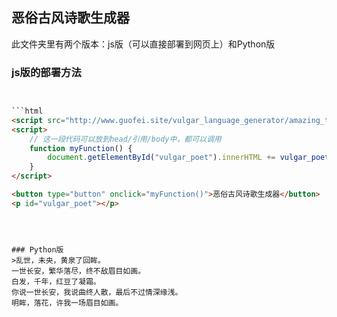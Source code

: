 


## 恶俗古风诗歌生成器
此文件夹里有两个版本：js版（可以直接部署到网页上）和Python版

### js版的部署方法

```html


```html
<script src="http://www.guofei.site/vulgar_language_generator/amazing_title/vulgar_poet.js"></script>
<script>
    // 这一段代码可以放到head/引用/body中，都可以调用
    function myFunction() {
        document.getElementById("vulgar_poet").innerHTML += vulgar_poet();
    }
</script>

<button type="button" onclick="myFunction()">恶俗古风诗歌生成器</button>
<p id="vulgar_poet"></p>
```

```



### Python版
>乱世，未央，黄泉了回眸。
一世长安，繁华落尽，终不敌眉目如画。
白发，千年，红豆了凝霜。
你说一世长安，我说曲终人散，最后不过情深缘浅。
明眸，落花，许我一场眉目如画。